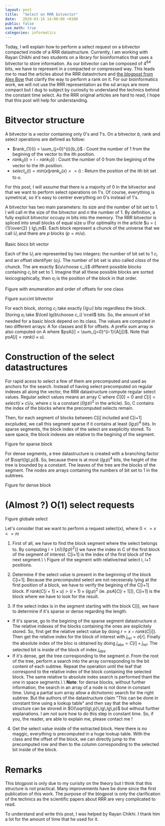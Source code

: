 ```yaml
---
layout: post
title:  "Select on RRR bitvector"
date:   2020-03-16 14:00:00 +0100
public: false
use_math: true
categories: informatics
---
```


Today, I will explain how to perform a select request on a bitvector compacted inside of a RRR datastructure.
Currently, I am working with Rayan Chikhi and two students on a library for bioinformatics that uses a bitvector to store information.
As our bitvector can be composed of $4^64$ bits, we have to represent in a compacted or compressed way.
This leads me to read the articles about the RRR datastrcture and [the blogpost from Alex Bow](https://alexbowe.com/rrr/) that clarify the way to perform a rank on it.
For our bioinformatics work, we will not use the RRR representation as the sd arrays are more compact but I dug to subject by curiosity to understand the technics behind the constant time select.
As the RRR original articles are hard to read, I hope that this post will help for understanding.

# Bitvector structure

A bitvector is a vector containing only 0's and 1's.
On a bitvector $b$, rank and select operations are defined as follow:

* $rank_{1}(i) = \sum_{j=0}^{i}{b_i}$ : Count the number of 1 from the begining of the vector to the ith position.
* $rank_{0}(i) = i - rank_{1}(i)$ : Count the number of 0 from the begining of the vector to the ith position.
* $select_{u}(i) = min(x \| rank_{u}(x) == i)$ : Return the position of the ith bit set to $u$.

For this post, I will assume that there is a majority of 0 in the bitvector and that we want to perform select operations on 1's.
Of course, everything is symetrical, so it's easy to centrer everything on 0's instead of 1's.

A bitvector has two main parameters: its size and the number of bit set to 1.
I will call $m$ the size of the bitvector and $n$ the number of 1.
By definition, a fully explicit bitvector occupy $m$ bits into the memory.
The RRR bitvector is spliced into small blocks of equal size $u$ (For optimality in the article $u = { {1}\over{2} } lg\,m$).
Each block represent a chunck of the universe that we call $U_i$ and there are $p$ blocks ($p = m / u$).

Basic blocs bit vector

Each of the $U_i$ are represented by two integers: the number of bit set to 1 $c_i$ and an offset identifyer ($o_i$).
The number of bit set is also called *class* of the chunck.
The are exactly ${u\choose c_i}$ different possible blocks containing $c_i$ bit set to 1.
Imagine that all these possible blocks are sorted lexicographically, then $o_i$ is the position of the block in that order.

Figure with enumeration and order of offsets for one class

Figure succint bitvector

For each block, storing $c_i$ take exactly $\lceil lg\,u \rceil$ bits regardless the block.
Storing $o_i$ take $\lceil lg{b\choose c_i} \rceil$ bits.
So, the amount of bit needed for a basic block depend on its class.
The values are computed in two different arrays: A for classes and B for offsets.
A prefix sum array is also computed on A where $psA[i] = \sum_{j=0}^{i-1}{A[j]}$.
Note that $psA[i] = rank(i \times u)$.

# Construction of the select datastructures

For rapid acess to select a few of them are precomputed and used as anchors for the search.
Instead of having select precomputed on regular indexes all along the vector, the RRR datastructure compute regular select values.
Regular select values means an array C where $C[0] = 0$ and $C[i] = select(i \times c) / u$, where c is a constant ($(lg\,p)^2$ in the article).
So, C contains the index of the blocks where the precomputed selects remain.

Then, for each segment of blocks between C[i] included and C[i+1] excpluded, we call this segment sparse if it contains at least $(lg\,p)^4$ bits.
In sparse segments, the block index of the select are exeplicitly stored.
To save space, the block indexes are relative to the begining of the segment.

Figure for sparse block

For dense segments, a tree datastructure is created with a branching factor of $\sqrt{lg\,p}$.
So, because there is at most $(lg\,p)^4$ bits, the height of the tree is bounded by a constant.
The leaves of the tree are the blocks of the segment.
The nodes are arrays containing the numbers of bit set to 1 in the subtrees.

Figure for dense block


# (Almost ?) O(1) select requests

Figure globale select

Let's consider that we want to perform a request select(x), where $0 <= x <= m$

1. First of all, we have to find the block segment where the select belongs to.
By computing $i= \lfloor x / \lfloor (lg\,p)^2 \rfloor \rfloor$ we have the index in C of the first block of the segment of interest.
C[i+1] is the index of the first block of the next segment.\\
\\
Figure of the segment with relative/real select i, i+1 positions.

2. Determine if the select value is present in the beginning of the block C[i+1].
Because the precomputed select are not neceseraly lying at the first position of a block, we have to verify the begining of the C[i+1] block.
If $rank(C[i+1] \times u) > (i+1) \times (lg\,p)^2$ (ie. $psA[C[i+1]]$), C[i+1] is the block where we have to look for the result.

3. If the select index is in the segment starting with the block C[i], we have to determine if it's sparse or dense regarding the length.
* If it's sparse, go to the begining of the sparse segment datastructure $\sigma$. The relative indexes of the blocks containing the ones are explicitely stored. So, first get the relative select value by doing $r = x - rank(C[i])$. Then get the relative index for the block of interest with $j_{rel} = \sigma[r]$. Finally the absolute index of the bloc is obtained by doing $j_{abs} = C[i] + j_{rel}$. The selected bit is inside of the block of index $j_{abs}$.
* If it's dense, get the tree corresponding to the segment $\sigma$.
From the root of the tree, perform a search into the array corresponding to the bit content of each subtree. Repeat the operation until the leaf that correspond to the relative index of the block containing the selected block. The same relative to absolute index search is performed thant the one in space segments.\\
\\
**Note**: for dense blocks, without further information, the search in an array of a node is not done in constant time. Using a partial sum array allow a dichotomic search for the right subtree. But the authors of the datastructure claim "This can be done in constant time using a lookup table" and then say that the whole structure can be strored in $O(\sqrt{lg\,p}\,lg\,lg\,p)$ but without further explanations. I am not sure how to do this step in constant time. So, if you, the reader, are able to explain me, please contact me !

4. Get the select value inside of the extracted block. Here there is no maggic, everything is precomputed in a huge lookup table. With the class and the offset of the block, we can directly jump to the precomputed row and then to the column corresponding to the selected bit inside of the block.


# Remarks

This blogpost is only due to my curisity on the theory but I think that this structure is not practical. Many improvements have be done since the first publication of this work. The purpose of the blogpost is only the clarification of the technics as the scientific papers about RRR are very complicated to read.

To understand and write this post, I was helped by Rayan Chikhi. I thank him a lot for the amount of time that he used for it.

